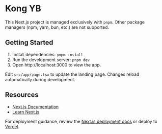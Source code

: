 # Kong YB

This Next.js project is managed exclusively with `pnpm`. Other package managers (npm, yarn, bun, etc.) are not supported.

## Getting Started

1. Install dependencies: `pnpm install`
2. Run the development server: `pnpm dev`
3. Open http://localhost:3000 to view the app.

Edit `src/app/page.tsx` to update the landing page. Changes reload automatically during development.

## Resources

- [Next.js Documentation](https://nextjs.org/docs)
- [Learn Next.js](https://nextjs.org/learn)

For deployment guidance, review the [Next.js deployment docs](https://nextjs.org/docs/app/building-your-application/deploying) or deploy to [Vercel](https://vercel.com/).
